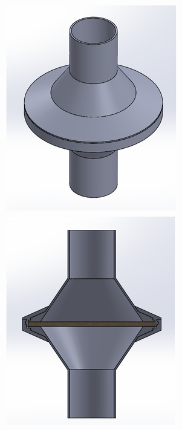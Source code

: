 
![if you can read this i messed up somewere](isometrico.png)

![if you can read this i messed up somewere](seccion.png)
